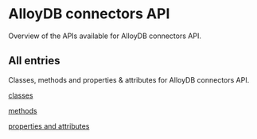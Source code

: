 [
This is a templated file. Adding content to this file may result in it being
reverted. Instead, if you want to place additional content, create an
"overview_content.md" file in `docs/` directory. The Sphinx tool will
pick up on the content and merge the content.
]: #

# AlloyDB connectors API

Overview of the APIs available for AlloyDB connectors API.

## All entries

Classes, methods and properties & attributes for
AlloyDB connectors API.

[classes](https://cloud.google.com/python/docs/reference/connectors/latest/summary_class.html)

[methods](https://cloud.google.com/python/docs/reference/connectors/latest/summary_method.html)

[properties and
attributes](https://cloud.google.com/python/docs/reference/connectors/latest/summary_property.html)
